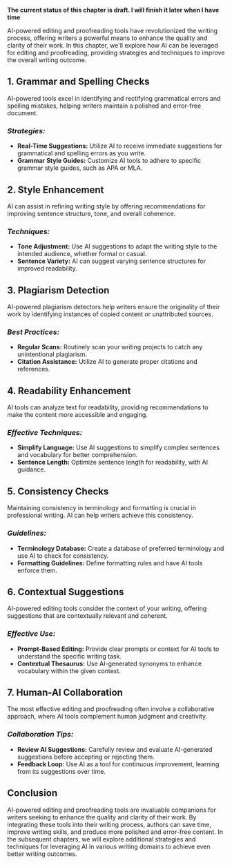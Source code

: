 **The current status of this chapter is draft. I will finish it later when I have time**

AI-powered editing and proofreading tools have revolutionized the writing process, offering writers a powerful means to enhance the quality and clarity of their work. In this chapter, we'll explore how AI can be leveraged for editing and proofreading, providing strategies and techniques to improve the overall writing outcome.

**1. Grammar and Spelling Checks**
----------------------------------

AI-powered tools excel in identifying and rectifying grammatical errors and spelling mistakes, helping writers maintain a polished and error-free document.

### *Strategies:*

* **Real-Time Suggestions:** Utilize AI to receive immediate suggestions for grammatical and spelling errors as you write.
* **Grammar Style Guides:** Customize AI tools to adhere to specific grammar style guides, such as APA or MLA.

**2. Style Enhancement**
------------------------

AI can assist in refining writing style by offering recommendations for improving sentence structure, tone, and overall coherence.

### *Techniques:*

* **Tone Adjustment:** Use AI suggestions to adapt the writing style to the intended audience, whether formal or casual.
* **Sentence Variety:** AI can suggest varying sentence structures for improved readability.

**3. Plagiarism Detection**
---------------------------

AI-powered plagiarism detectors help writers ensure the originality of their work by identifying instances of copied content or unattributed sources.

### *Best Practices:*

* **Regular Scans:** Routinely scan your writing projects to catch any unintentional plagiarism.
* **Citation Assistance:** Utilize AI to generate proper citations and references.

**4. Readability Enhancement**
------------------------------

AI tools can analyze text for readability, providing recommendations to make the content more accessible and engaging.

### *Effective Techniques:*

* **Simplify Language:** Use AI suggestions to simplify complex sentences and vocabulary for better comprehension.
* **Sentence Length:** Optimize sentence length for readability, with AI guidance.

**5. Consistency Checks**
-------------------------

Maintaining consistency in terminology and formatting is crucial in professional writing. AI can help writers achieve this consistency.

### *Guidelines:*

* **Terminology Database:** Create a database of preferred terminology and use AI to check for consistency.
* **Formatting Guidelines:** Define formatting rules and have AI tools enforce them.

**6. Contextual Suggestions**
-----------------------------

AI-powered editing tools consider the context of your writing, offering suggestions that are contextually relevant and coherent.

### *Effective Use:*

* **Prompt-Based Editing:** Provide clear prompts or context for AI tools to understand the specific writing task.
* **Contextual Thesaurus:** Use AI-generated synonyms to enhance vocabulary within the given context.

**7. Human-AI Collaboration**
-----------------------------

The most effective editing and proofreading often involve a collaborative approach, where AI tools complement human judgment and creativity.

### *Collaboration Tips:*

* **Review AI Suggestions:** Carefully review and evaluate AI-generated suggestions before accepting or rejecting them.
* **Feedback Loop:** Use AI as a tool for continuous improvement, learning from its suggestions over time.

**Conclusion**
--------------

AI-powered editing and proofreading tools are invaluable companions for writers seeking to enhance the quality and clarity of their work. By integrating these tools into their writing process, authors can save time, improve writing skills, and produce more polished and error-free content. In the subsequent chapters, we will explore additional strategies and techniques for leveraging AI in various writing domains to achieve even better writing outcomes.
